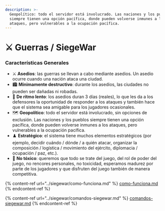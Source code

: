 ```yaml
---
description: >-
  Geopolítico: todo el servidor está involucrado. Las naciones y los pueblos
  siempre tienen una opción pacífica, donde pueden volverse inmunes a los
  ataques, pero vulnerables a la ocupación pacífica.
---
```


# ⚔ Guerras / SiegeWar

### Características Generales

* ⚔️ **Asedios**: las guerras se llevan a cabo mediante asedios. Un asedio ocurre cuando una nación ataca una ciudad.&#x20;
* 🏙️ **Mínimamente destructivo**: durante los asedios, las ciudades no pueden ser dañadas ni robadas.&#x20;
* 🚶 **De ritmo lento**: los asedios duran 3 días (reales), lo que les da a los defensores la oportunidad de responder a los ataques y también hace que el sistema sea amigable para los jugadores ocasionales.&#x20;
* 🗺️ **Geopolítico**: todo el servidor está involucrado, sin opciones de exclusión. Las naciones y los pueblos siempre tienen una opción pacífica, donde pueden volverse inmunes a los ataques, pero vulnerables a la ocupación pacífica.&#x20;
* ♟️ **Estratégico**: el sistema tiene muchos elementos estratégicos (por ejemplo, decidir cuándo / dónde / a quién atacar, organizar la composición / logística / movimiento del ejército, diplomacia / ocupación / paz, etc.).
* 🍎 **No tóxico**: queremos que todo se trate del juego, del rol de poder del juego, no rencores personales, no toxicidad, esperamos madurez por parte de los jugadores y que disfruten del juego también de manera competitiva.

{% content-ref url="../siegewar/como-funciona.md" %}
[como-funciona.md](../siegewar/como-funciona.md)
{% endcontent-ref %}

{% content-ref url="../siegewar/comandos-siegewar.md" %}
[comandos-siegewar.md](../siegewar/comandos-siegewar.md)
{% endcontent-ref %}
